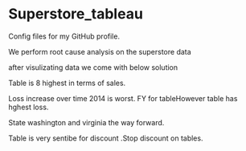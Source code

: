 # Superstore_tableau
Config files for my GitHub profile.



 We perform root cause analysis on the superstore data 
 
 after visulizating data we come with below solution

Table is 8 highest in terms of sales.

Loss increase over time 2014 is worst.
FY for tableHowever table has hghest loss.

State washington  and virginia  the way forward.

Table is very sentibe for discount .Stop discount on tables.
